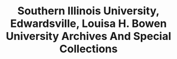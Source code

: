 ---
layout: repo
title: "Southern Illinois University, Edwardsville, Louisa H. Bowen University Archives And Special Collections"
id: 15454
permalink: repos/15454/
---